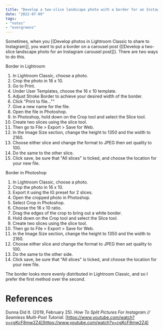 ```yaml
---
title: "Develop a two-slice landscape photo with a border for an Instagram carousel post"
date: "2022-07-09"
tags:
- "notes"
- "evergreens"
---
```


Sometimes, when you [[Develop photos in Lightroom Classic to share to Instagram]], you want to put a border on a carousel post ([[Develop a two-slice landscape photo for an Instagram carousel post]]). There are two ways to do this.

Border in Lightroom
1. In Lightroom Classic, choose a photo.
2. Crop the photo in 16 x 10.
3. Go to Print.
4. Under User Templates, choose the 16 x 10 template.
4. Adjust Stroke Border to achieve your desired width of the border.
6. Click "Print to file...""
7. Give a new name for the file.
5. Open the file in Photoshop.
6. In Photoshop, hold down on the Crop tool and select the Slice tool.
7. Create two slices using the slice tool.
8. Then go to File > Export > Save for Web.
9. In the Image Size section, change the height to 1350 and the width to 2160.
10. Choose either slice and change the format to JPEG then set quality to 100.
11. Do the same to the other slice.
12. Click save, be sure that "All slices" is ticked, and choose the location for your new file.

Border in Photoshop
1. In Lightroom Classic, choose a photo.
2. Crop the photo in 16 x 10.
3. Export it using the IG preset for 2 slices.
4. Open the cropped photo in Photoshop.
5. Select Crop in Photoshop.
6. Choose the 16 x 10 ratio.
7. Drag the edges of the crop to bring out a white border.
8. Hold down on the Crop tool and select the Slice tool.
9. Create two slices using the slice tool.
10. Then go to File > Export > Save for Web.
11. In the Image Size section, change the height to 1350 and the width to 2160.
12. Choose either slice and change the format to JPEG then set quality to 100.
13. Do the same to the other side.
14. Click save, be sure that "All slices" is ticked, and choose the location for your new file.

The border looks more evenly distributed in Lightroom Classic, and so I prefer the first method over the second.

# References

Dunna Did It. (2019, February 25). _How To Split Pictures For Instagram // Seamless Multi-Post Tutorial_. [https://www.youtube.com/watch?v=cgKcF8mw2Z4](https://www.youtube.com/watch?v=cgKcF8mw2Z4)